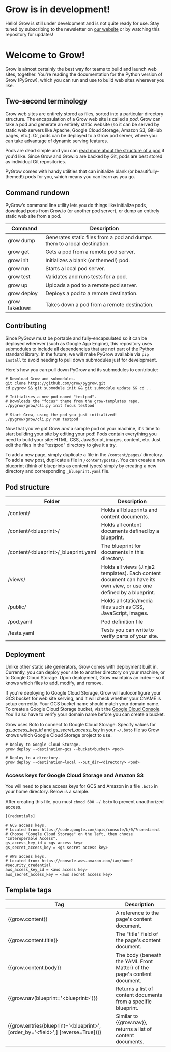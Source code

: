 # Grow is in development!

Hello! Grow is still under development and is not quite ready for use. Stay tuned by subscribing to the newsletter on [our website](http://grow.io) or by watching this repository for updates!

# Welcome to Grow!

Grow is almost certainly the best way for teams to build and launch web sites, together. You're reading the documentation for the Python version of Grow (PyGrow), which you can run and use to build web sites wherever you like.

## Two-second terminology

Grow web sites are entirely stored as files, sorted into a particular directory structure. The encapsulation of a Grow web site is called a *pod*. Grow can take a pod and generate an entirely static website (so it can be served by static web servers like Apache, Google Cloud Storage, Amazon S3, GitHub pages, etc.). Or, pods can be deployed to a Grow pod server, where you can take advantage of dynamic serving features.

Pods are dead simple and you can [read more about the structure of a pod](#) if you'd like. Since Grow and Grow.io are backed by Git, pods are best stored as individual Git repositories.

PyGrow comes with handy utilities that can initialize blank (or beautifully-themed!) pods for you, which means you can learn as you go.

## Command rundown

PyGrow's command line utility lets you do things like initialize pods, download pods from Grow.io (or another pod server), or dump an entirely static web site from a pod.

Command | Description
--- | ---
grow dump | Generates static files from a pod and dumps them to a local destination.
grow get | Gets a pod from a remote pod server.
grow init | Initializes a blank (or themed!) pod.
grow run | Starts a local pod server.
grow test | Validates and runs tests for a pod.
grow up | Uploads a pod to a remote pod server.
grow deploy | Deploys a pod to a remote destination.
grow takedown | Takes down a pod from a remote destination.

## Contributing

Since PyGrow must be portable and fully-encapsulated so it can be deployed wherever (such as Google App Engine), this repository uses submodules to include all dependencies that are not part of the Python standard library. In the future, we will make PyGrow available via `pip install` to avoid needing to pull down submodules just for development.

Here's how you can pull down PyGrow and its submodules to contribute:

    # Download Grow and submodules.
    git clone https://github.com/grow/pygrow.git
    cd pygrow && git submodule init && git submodule update && cd ..

    # Initialises a new pod named "testpod".
    # Downloads the "focus" theme from the grow-templates repo.
    ./pygrow/grow/cli.py init focus testpod

    # Start Grow, using the pod you just initialized!
    ./pygrow/grow/cli.py run testpod 

Now that you've got Grow *and* a sample pod on your machine, it's time to start building your site by editing your pod! Pods contain everything you need to build your site: HTML, CSS, JavaScript, images, content, etc. Just edit the files in the "testpod" directory to give it a try.

To add a new page, simply duplicate a file in the `/content/pages/` directory. To add a new post, duplicate a file in `/content/posts/`. You can create a new blueprint (think of blueprints as content types) simply by creating a new directory and corresponding `_blueprint.yaml` file.

## Pod structure

Folder | Description
--- | ---
/content/ | Holds all blueprints and content documents.
/content/&lt;blueprint&gt;/ | Holds all content documents defined by a blueprint.
/content/&lt;blueprint&gt;/_blueprint.yaml | The blueprint for documents in this directory.
/views/ | Holds all views (Jinja2 templates). Each content document can have its own view, or use one defined by a blueprint.
/public/ | Holds all static/media files such as CSS, JavaScript, images.
/pod.yaml | Pod definition file
/tests.yaml | Tests you can write to verify parts of your site.

## Deployment

Unlike other static site generators, Grow comes with deployment built in. Currently, you can deploy your site to another directory on your machine, or to Google Cloud Storage. Upon deployment, Grow maintains an index – so it knows which files to add, modify, and remove.

If you're deploying to Google Cloud Storage, Grow will autoconfigure your GCS bucket for web site serving, and it will check whether your CNAME is setup correctly. Your GCS bucket name should match your domain name. To create a Google Cloud Storage bucket, visit the [Google Cloud Console](https://cloud.google.com/console). You'll also have to verify your domain name before you can create a bucket.

Grow uses Boto to connect to Google Cloud Storage. Specify values for *gs_access_key_id* and *gs_secret_access_key* in your `~/.boto` file so Grow knows which Google Cloud Storage project to use.

    # Deploy to Google Cloud Storage.
    grow deploy --destination=gcs --bucket<bucket> <pod>
    
    # Deploy to a directory.
    grow deploy --destination=local --out_dir=<directory> <pod>

### Access keys for Google Cloud Storage and Amazon S3

You will need to place access keys for GCS and Amazon in a file `.boto` in your home directory. Below is a sample.

After creating this file, you must `chmod 600 ~/.boto` to prevent unauthorized access.

    [Credentials]

    # GCS access keys.
    # Located from: https://code.google.com/apis/console/b/0/?noredirect
    # Choose "Google Cloud Storage" on the left, then choose "Interoperable Access".
    gs_access_key_id = <gs access key>
    gs_secret_access_key = <gs secret access key>

    # AWS access keys.
    # Located from: https://console.aws.amazon.com/iam/home?#security_credential
    aws_access_key_id = <aws access key>
    aws_secret_access_key = <aws secret access key>

## Template tags

Tag | Description
--- | ---
{{grow.content}} | A reference to the page's content document.
{{grow.content.title}} | The "title" field of the page's content document.
{{grow.content.body}} | The body (beneath the YAML Front Matter) of the page's content document.
{{grow.nav(blueprint='&lt;blueprint&gt;')}} | Returns a list of content documents from a specific blueprint.
{{grow.entries(blueprint='&lt;blueprint&gt;', [order_by='&lt;field&gt;',] [reverse=True])}} | Similar to {{grow.nav}}, returns a list of content documents.
